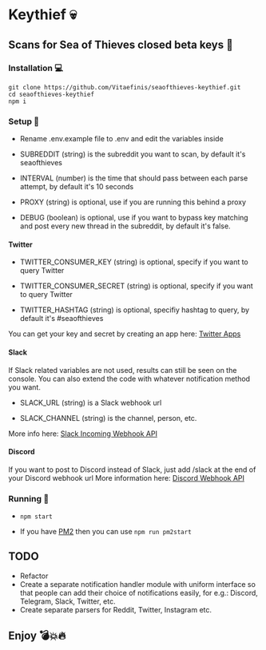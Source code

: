 # Keythief :skull:

## Scans for Sea of Thieves closed beta keys :key:

### Installation :computer:

```
git clone https://github.com/Vitaefinis/seaofthieves-keythief.git
cd seaofthieves-keythief
npm i
```

### Setup :wrench:

+ Rename .env.example file to .env and edit the variables inside

+ SUBREDDIT (string) is the subreddit you want to scan, by default it's seaofthieves

+ INTERVAL (number) is the time that should pass between each parse attempt, by default it's 10 seconds

+ PROXY (string) is optional, use if you are running this behind a proxy

+ DEBUG (boolean) is optional, use if you want to bypass key matching and post every new thread in the subreddit, by default it's false.

#### Twitter

+ TWITTER_CONSUMER_KEY (string) is optional, specify if you want to query Twitter
 
+ TWITTER_CONSUMER_SECRET (string) is optional, specify if you want to query Twitter

+ TWITTER_HASHTAG (string) is optional, specifiy hashtag to query, by default it's #seaofthieves

You can get your key and secret by creating an app here: [Twitter Apps](https://apps.twitter.com)

#### Slack

If Slack related variables are not used, results can still be seen on the console.
You can also extend the code with whatever notification method you want.

+ SLACK_URL (string) is a Slack webhook url

+ SLACK_CHANNEL (string) is the channel, person, etc.

More info here: [Slack Incoming Webhook API](https://api.slack.com/incoming-webhooks)

#### Discord

If you want to post to Discord instead of Slack, just add /slack at the end of your Discord webhook url
More information here: [Discord Webhook API](https://discordapp.com/developers/docs/resources/webhook#execute-slackcompatible-webhook)

### Running :rocket:

+ ```npm start```

+ If you have [PM2](http://pm2.keymetrics.io/) then you can use ```npm run pm2start```

## TODO

+ Refactor
+ Create a separate notification handler module with uniform interface so that people can add their choice of notifications easily, for e.g.: Discord, Telegram, Slack, Twitter, etc.
+ Create separate parsers for Reddit, Twitter, Instagram etc.

## Enjoy :bomb::boom::fire:
